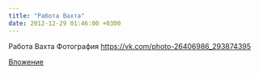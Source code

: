 ```yaml
---
title: "Работа Вахта"
date: 2012-12-29 01:46:00 +0300
---
```


Работа Вахта
Фотография
https://vk.com/photo-26406986_293874395

[Вложение](https://vk.com/photo-26406986_293874395)
